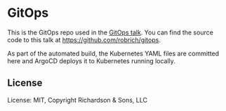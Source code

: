 GitOps
======

This is the GitOps repo used in the [GitOps talk](https://robrich.org/slides/gitops/).  You can find the source code to this talk at https://github.com/robrich/gitops.

As part of the automated build, the Kubernetes YAML files are committed here and ArgoCD deploys it to Kubernetes running locally.

License
-------

License: MIT, Copyright Richardson & Sons, LLC
